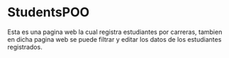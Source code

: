 # StudentsPOO

Esta es una pagina web la cual registra estudiantes por carreras, tambien en dicha pagina web se puede filtrar y editar los datos de los estudiantes registrados.
